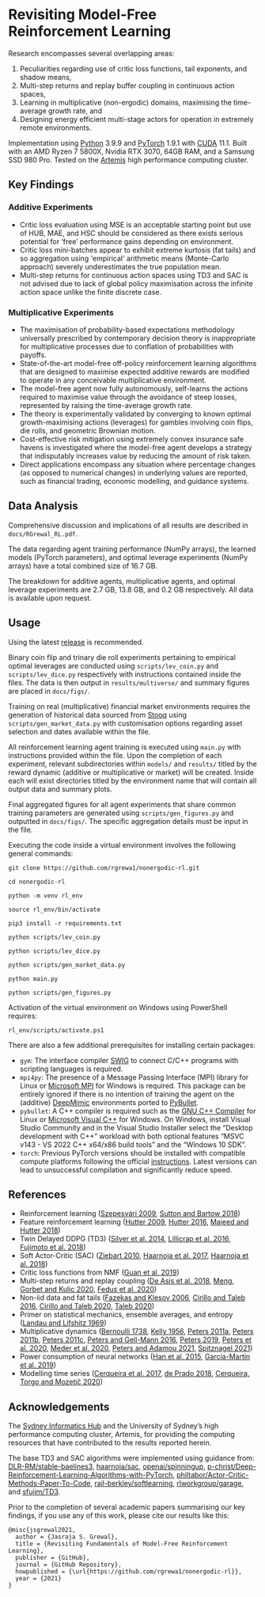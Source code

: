 # Revisiting Model-Free Reinforcement Learning

Research encompasses several overlapping areas: 
1. Peculiarities regarding use of critic loss functions, tail exponents, and shadow means,
2. Multi-step returns and replay buffer coupling in continuous action spaces,
3. Learning in multiplicative (non-ergodic) domains, maximising the time-average growth rate, and
4. Designing energy efficient multi-stage actors for operation in extremely remote environments.

Implementation using [Python](https://www.python.org) 3.9.9 and [PyTorch](https://pytorch.org) 1.9.1 with [CUDA](https://developer.nvidia.com/cuda-zone) 11.1. Built with an AMD Ryzen 7 5800X, Nvidia RTX 3070, 64GB RAM, and a Samsung SSD 980 Pro. Tested on the [Artemis](https://sydneyuni.atlassian.net/wiki/spaces/RC/pages/1033929078/Artemis+HPC+documentation) high performance computing cluster.

## Key Findings
### Additive Experiments
* Critic loss evaluation using MSE is an acceptable starting point but use of HUB, MAE, and HSC should be considered as there exists serious potential for ‘free’ performance gains depending on environment.
* Critic loss mini-batches appear to exhibit extreme kurtosis (fat tails) and so aggregation using 'empirical' arithmetic means (Monte-Carlo approach) severely underestimates the true population mean.
* Multi-step returns for continuous action spaces using TD3 and SAC is not advised due to lack of global policy maximisation across the infinite action space unlike the finite discrete case.

### Multiplicative Experiments
* The maximisation of probability-based expectations methodology universally prescribed by contemporary decision theory is inappropriate for multiplicative processes due to conflation of probabilities with payoffs.
*  State-of-the-art model-free off-policy reinforcement learning algorithms that are designed to maximise expected additive rewards are modified to operate in any conceivable multiplicative environment.  
* The model-free agent now fully autonomously, self-learns the actions required to maximise value through the avoidance of steep losses, represented by raising the time-average growth rate.
* The theory is experimentally validated by converging to known optimal growth-maximising actions (leverages) for gambles involving coin flips, die rolls, and geometric Brownian motion. 
* Cost-effective risk mitigation using extremely convex insurance safe havens is investigated where the model-free agent develops a strategy that indisputably increases value by reducing the amount of risk taken.
* Direct applications encompass any situation where percentage changes (as opposed to numerical changes) in underlying values are reported, such as financial trading, economic modelling, and guidance systems. 

## Data Analysis
Comprehensive discussion and implications of all results are described in `docs/RGrewal_RL.pdf`.

The data regarding agent training performance (NumPy arrays), the learned models (PyTorch parameters), and optimal leverage experiments (NumPy arrays) have a total combined size of 16.7 GB. 

The breakdown for additive agents, multiplicative agents, and optimal leverage experiments are 2.7 GB, 13.8 GB, and 0.2 GB respectively. All data is available upon request.

## Usage 
Using the latest [release](https://github.com/rgrewa1/nonergodic-rl/releases) is recommended.

Binary coin flip and trinary die roll experiments pertaining to empirical optimal leverages are conducted using `scripts/lev_coin.py` and `scripts/lev_dice.py` respectively with instructions contained inside the files. The data is then output in `results/multiverse/` and summary figures are placed in `docs/figs/`.

Training on real (multiplicative) financial market environments requires the generation of historical data sourced from [Stooq](https://stooq.com/) using `scripts/gen_market_data.py` with customisation options regarding asset selection and dates available within the file.

All reinforcement learning agent training is executed using `main.py` with instructions provided within the file. Upon the completion of each experiment, relevant subdirectories within `models/` and `results/` titled by the reward dynamic (additive or multiplicative or market) will be created. Inside each will exist directories titled by the environment name that will contain all output data and summary plots.

Final aggregated figures for all agent experiments that share common training parameters are generated using `scripts/gen_figures.py` and outputted in `docs/figs/`. The specific aggregation details must be input in the file.

Executing the code inside a virtual environment involves the following general commands:
```commandline
git clone https://github.com/rgrewa1/nonergodic-rl.git

cd nonergodic-rl

python -m venv rl_env

source rl_env/bin/activate

pip3 install -r requirements.txt

python scripts/lev_coin.py

python scripts/lev_dice.py

python scripts/gen_market_data.py

python main.py

python scripts/gen_figures.py
```
Activation of the virtual environment on Windows using PowerShell requires:
```commandline
rl_env/scripts/activate.ps1 
```
There are also a few additional prerequisites for installing certain packages:
* `gym`: The interface compiler [SWIG](http://www.swig.org/) to connect C/C++ programs with scripting languages is required.
* `mpi4py`: The presence of a Message Passing Interface (MPI) library for Linux or [Microsoft MPI](https://www.microsoft.com/en-us/download/details.aspx?id=57467) for Windows is required. This package can be entirely ignored if there is no intention of training the agent on the (additive) [DeepMimic](https://arxiv.org/pdf/1804.02717.pdf) environments ported to [PyBullet](https://pybullet.org/wordpress/).
* `pybullet`: A C++ compiler is required such as the [GNU C++ Compiler](https://gcc.gnu.org/) for Linux or [Microsoft Visual C++](https://visualstudio.microsoft.com/) for Windows. On Windows, install Visual Studio Community and in the Visual Studio Installer select the “Desktop development with C++” workload with both optional features “MSVC v143 - VS 2022 C++ x64/x86 build tools” and the “Windows 10 SDK”.
* `torch`: Previous PyTorch versions should be installed with compatible compute platforms following the official [instructions](https://pytorch.org/get-started/locally/). Latest versions can lead to unsuccessful compilation and significantly reduce speed.

## References
* Reinforcement learning ([Szepesvári 2009](https://sites.ualberta.ca/~szepesva/papers/RLAlgsInMDPs.pdf), [Sutton and Bartow 2018](http://incompleteideas.net/book/RLbook2020.pdf))
* Feature reinforcement learning ([Hutter 2009](https://sciendo.com/downloadpdf/journals/jagi/1/1/article-p3.pdf), [Hutter 2016](https://www.sciencedirect.com/science/article/pii/S0304397516303772), [Majeed and Hutter 2018](https://www.ijcai.org/Proceedings/2018/0353.pdf))
* Twin Delayed DDPG (TD3) ([Silver et al. 2014](http://proceedings.mlr.press/v32/silver14.pdf), [Lillicrap et al. 2016](https://arxiv.org/pdf/1509.02971.pdf), [Fujimoto et al. 2018](https://arxiv.org/pdf/1802.09477.pdf))
* Soft Actor-Critic (SAC) ([Ziebart 2010](https://www.cs.cmu.edu/~bziebart/publications/thesis-bziebart.pdf), [Haarnoja et al. 2017](http://proceedings.mlr.press/v70/haarnoja17a/haarnoja17a-supp.pdf), [Haarnoja et al. 2018](https://arxiv.org/pdf/1812.05905.pdf))
* Critic loss functions from NMF ([Guan et al. 2019](https://arxiv.org/pdf/1906.00495.pdf))
* Multi-step returns and replay coupling ([De Asis et al. 2018](https://www.aaai.org/ocs/index.php/AAAI/AAAI18/paper/view/16294/16593), [Meng, Gorbet and Kulic 2020](https://arxiv.org/pdf/2006.12692.pdf), [Fedus et al. 2020](https://arxiv.org/pdf/2007.06700.pdf))
* Non-iid data and fat tails ([Fazekas and Klesov 2006](https://epubs.siam.org/doi/pdf/10.1137/S0040585X97978385), [Cirillo and Taleb 2016](https://www.tandfonline.com/doi/pdf/10.1080/14697688.2016.1162908?needAccess=true), [Cirillo and Taleb 2020](https://www.nature.com/articles/s41567-020-0921-x.pdf), [Taleb 2020](https://arxiv.org/ftp/arxiv/papers/2001/2001.10488.pdf))
* Primer on statistical mechanics, ensemble averages, and entropy ([Landau and Lifshitz 1969](https://archive.org/details/ost-physics-landaulifshitz-statisticalphysics))
* Multiplicative dynamics ([Bernoulli 1738](http://risk.garven.com/wp-content/uploads/2013/09/St.-Petersburg-Paradox-Paper.pdf), [Kelly 1956](https://cpb-us-w2.wpmucdn.com/u.osu.edu/dist/7/36891/files/2017/07/Kelly1956-1uwz47o.pdf), [Peters 2011a](https://www.tandfonline.com/doi/pdf/10.1080/14697688.2010.513338?needAccess=true), [Peters 2011b](https://royalsocietypublishing.org/doi/pdf/10.1098/rsta.2011.0065), [Peters 2011c](https://arxiv.org/pdf/1110.1578.pdf), [Peters and Gell-Mann 2016](https://aip.scitation.org/doi/pdf/10.1063/1.4940236), [Peters 2019](https://www.nature.com/articles/s41567-019-0732-0.pdf), [Peters et al. 2020](https://arxiv.org/ftp/arxiv/papers/2005/2005.00056.pdf), [Meder et al. 2020](https://arxiv.org/ftp/arxiv/papers/1906/1906.04652.pdf), [Peters and Adamou 2021](https://arxiv.org/pdf/1801.03680.pdf), [Spitznagel 2021](https://www.wiley.com/en-us/Safe+Haven%3A+Investing+for+Financial+Storms-p-9781119401797))
* Power consumption of neural networks ([Han et al. 2015](https://proceedings.neurips.cc/paper/2015/file/ae0eb3eed39d2bcef4622b2499a05fe6-Paper.pdf), [García-Martín et al. 2019](https://www.sciencedirect.com/science/article/pii/S0743731518308773))
* Modelling time series ([Cerqueira et al. 2017](https://ieeexplore.ieee.org/document/8259815), [de Prado 2018](https://www.wiley.com/en-us/Advances+in+Financial+Machine+Learning-p-9781119482086), [Cerqueira, Torgo and Mozetič 2020](https://link.springer.com/content/pdf/10.1007/s10994-020-05910-7.pdf))

## Acknowledgements
The [Sydney Informatics Hub](https://www.sydney.edu.au/research/facilities/sydney-informatics-hub.html) and the University of Sydney’s high performance computing cluster, Artemis, for providing the computing resources that have contributed to the results reported herein.

The base TD3 and SAC algorithms were implemented using guidance from: [DLR-RM/stable-baelines3](https://github.com/DLR-RM/stable-baselines3), [haarnoja/sac](https://github.com/haarnoja/sac), [openai/spinningup](https://github.com/openai/spinningup), [p-christ/Deep-Reinforcement-Learning-Algorithms-with-PyTorch](https://github.com/p-christ/Deep-Reinforcement-Learning-Algorithms-with-PyTorch), [philtabor/Actor-Critic-Methods-Paper-To-Code](https://github.com/philtabor/Actor-Critic-Methods-Paper-To-Code), [rail-berkley/softlearning](https://github.com/rail-berkeley/softlearning), [rlworkgroup/garage](https://github.com/rlworkgroup/garage), and [sfujim/TD3](https://github.com/sfujim/TD3/).

Prior to the completion of several academic papers summarising our key findings, if you use any of this work, please cite our results like this:
```commandline
@misc{jsgrewal2021,
  author = {Jasraja S. Grewal},
  title = {Revisiting Fundamentals of Model-Free Reinforcement Learning}, 
  publisher = {GitHub},
  journal = {GitHub Repository},
  howpublished = {\url{https://github.com/rgrewa1/nonergodic-rl}},
  year = {2021}
}
```
